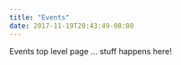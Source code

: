 ```yaml
---
title: "Events"
date: 2017-11-19T20:43:49-08:00
---
```


Events top level page ... stuff happens here!
